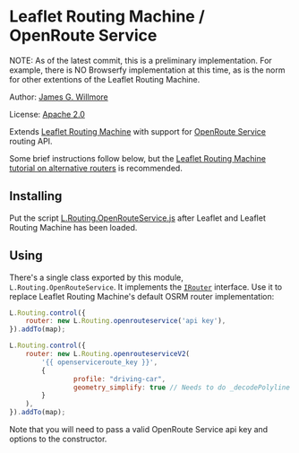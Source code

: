 Leaflet Routing Machine / OpenRoute Service
===========================================

NOTE: As of the latest commit, this is a preliminary implementation. For example, there is NO Browserfy implementation at this time, as is the norm for other extentions of the Leaflet Routing Machine.

Author: [James G. Willmore](mailto:willmorejg@gmail.com?subject=lrm-openrouteservice%20inquiry)

License: [Apache 2.0](https://www.apache.org/licenses/LICENSE-2.0)

Extends [Leaflet Routing Machine](https://github.com/perliedman/leaflet-routing-machine) with support for [OpenRoute Service](https://go.openrouteservice.org/) routing API.

Some brief instructions follow below, but the [Leaflet Routing Machine tutorial on alternative routers](http://www.liedman.net/leaflet-routing-machine/tutorials/alternative-routers/) is recommended.

## Installing

Put the script [L.Routing.OpenRouteService.js](lrm-openrouteservice/L.Routing.OpenRouteService.js) after Leaflet and Leaflet Routing Machine has been loaded.

## Using

There's a single class exported by this module, `L.Routing.OpenRouteService`. It implements the [`IRouter`](http://www.liedman.net/leaflet-routing-machine/api/#irouter) interface. Use it to replace Leaflet Routing Machine's default OSRM router implementation:

```javascript
L.Routing.control({
    router: new L.Routing.openrouteservice('api key'),
}).addTo(map);
```

```javascript
L.Routing.control({
    router: new L.Routing.openrouteserviceV2(
        '{{ openserviceroute_key }}',
        {
                profile: "driving-car",
                geometry_simplify: true // Needs to do _decodePolyline and smaller request
        }
    ),
}).addTo(map);
```

Note that you will need to pass a valid OpenRoute Service api key and options to the constructor.
